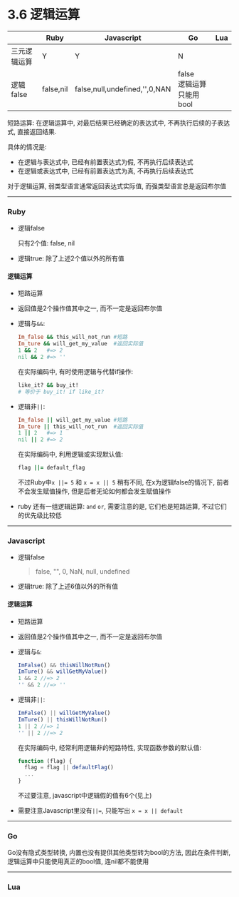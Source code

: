 # 3.6 逻辑运算

|              | Ruby      | Javascript                    | Go                          | Lua |
|--------------|-----------|-------------------------------|-----------------------------|-----|
| 三元逻辑运算 | Y         | Y                             | N                           |     |
| 逻辑false    | false,nil | false,null,undefined,'',0,NAN | false<br>逻辑运算只能用bool |     |


短路运算: 在逻辑运算中, 对最后结果已经确定的表达式中, 不再执行后续的子表达式, 直接返回结果. 

具体的情况是:
* 在逻辑与表达式中, 已经有前置表达式为假, 不再执行后续表达式
* 在逻辑或表达式中, 已经有前置表达式为真, 不再执行后续表达式

对于逻辑运算, 弱类型语言通常返回表达式实际值, 而强类型语言总是返回布尔值

---

### Ruby

* 逻辑false

  只有2个值: false, nil

* 逻辑true: 除了上述2个值以外的所有值

#### 逻辑运算

* 短路运算
* 返回值是2个操作值其中之一, 而不一定是返回布尔值

* 逻辑与`&&`:
  ```ruby
  Im_false && this_will_not_run #短路
  Im_ture && will_get_my_value  #返回实际值
  1 && 2   #=> 2
  nil && 2 #=> ''
  ```

  在实际编码中, 有时使用逻辑与代替if操作:
  ```ruby
  like_it? && buy_it!
  # 等价于 buy_it! if like_it?
  ```

* 逻辑非`||`:
  ```ruby
  Im_false || will_get_my_value #短路
  Im_ture || this_will_not_run  #返回实际值
  1 || 2   #=> 1
  nil || 2 #=> 2
  ```

  在实际编码中, 利用逻辑或实现默认值:

  ```ruby
  flag ||= default_flag
  ```

  不过Ruby中`x ||= 5` 和 `x = x || 5` 稍有不同, 在x为逻辑false的情况下, 前者不会发生赋值操作, 但是后者无论如何都会发生赋值操作

* ruby 还有一组逻辑运算: `and` `or`, 需要注意的是, 它们也是短路运算, 不过它们的优先级比较低

---

### Javascript

* 逻辑false

  > false, "", 0, NaN, null, undefined

* 逻辑true: 除了上述6值以外的所有值

#### 逻辑运算

* 短路运算
* 返回值是2个操作值其中之一, 而不一定是返回布尔值

* 逻辑与`&`:
  ```javascript
  ImFalse() && thisWillNotRun()
  ImTure() && willGetMyValue()
  1 && 2 //=> 2
  '' && 2 //=> ''
  ```

* 逻辑非`||`:

  ```javascript
  ImFalse() || willGetMyValue()
  ImTure() || thisWillNotRun()
  1 || 2 //=> 1
  '' || 2 //=> 2
  ```

  在实际编码中, 经常利用逻辑非的短路特性, 实现函数参数的默认值:

  ```javascript
  function (flag) {
    flag = flag || defaultFlag()
    ...
  }
  ```

  不过要注意, javascript中逻辑假的值有6个(见上)

* 需要注意Javascript里没有`||=`, 只能写出 `x = x || default`


---

### Go

Go没有隐式类型转换, 内置也没有提供其他类型转为bool的方法, 因此在条件判断, 逻辑运算中只能使用真正的bool值, 连nil都不能使用


---
### Lua
